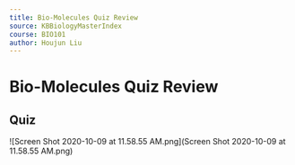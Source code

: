 ```yaml
---
title: Bio-Molecules Quiz Review
source: KBBiologyMasterIndex
course: BIO101
author: Houjun Liu
---
```


# Bio-Molecules Quiz Review

## Quiz

![Screen Shot 2020-10-09 at 11.58.55 AM.png](Screen Shot 2020-10-09 at 11.58.55 AM.png)
